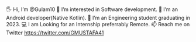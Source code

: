 🖐  Hi, I’m @Gulam10
👀  I’m interested in Software development.
🌱  I’m an Android developer(Native Kotlin).
💞️  I’m an Engineering student graduating in 2023.
💻  I am Looking for an Internship preferrably Remote.
📫  Reach me on Twitter https://twitter.com/GMUSTAFA41

<!---
Gulam10/Gulam10 is a ✨ special ✨ repository because its `README.md` (this file) appears on your GitHub profile.
You can click the Preview link to take a look at your changes.
--->
